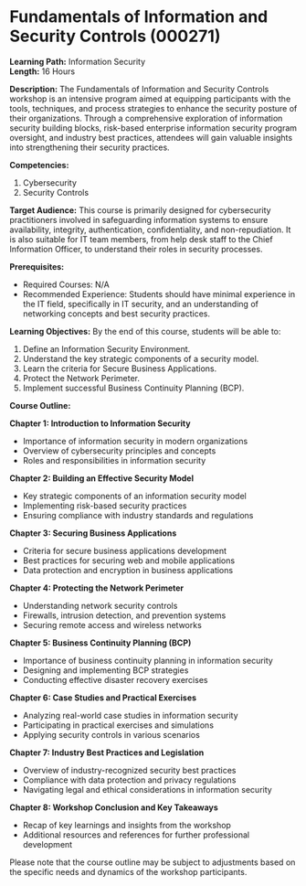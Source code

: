 # Fundamentals of Information and Security Controls (000271)

**Learning Path:** Information Security  
**Length:** 16 Hours

**Description:**
The Fundamentals of Information and Security Controls workshop is an intensive program aimed at equipping participants with the tools, techniques, and process strategies to enhance the security posture of their organizations. Through a comprehensive exploration of information security building blocks, risk-based enterprise information security program oversight, and industry best practices, attendees will gain valuable insights into strengthening their security practices.

**Competencies:**
1. Cybersecurity
2. Security Controls

**Target Audience:**
This course is primarily designed for cybersecurity practitioners involved in safeguarding information systems to ensure availability, integrity, authentication, confidentiality, and non-repudiation. It is also suitable for IT team members, from help desk staff to the Chief Information Officer, to understand their roles in security processes.

**Prerequisites:**
- Required Courses: N/A
- Recommended Experience: Students should have minimal experience in the IT field, specifically in IT security, and an understanding of networking concepts and best security practices.

**Learning Objectives:**
By the end of this course, students will be able to:

1. Define an Information Security Environment.
2. Understand the key strategic components of a security model.
3. Learn the criteria for Secure Business Applications.
4. Protect the Network Perimeter.
5. Implement successful Business Continuity Planning (BCP).

**Course Outline:**

**Chapter 1: Introduction to Information Security**
- Importance of information security in modern organizations
- Overview of cybersecurity principles and concepts
- Roles and responsibilities in information security

**Chapter 2: Building an Effective Security Model**
- Key strategic components of an information security model
- Implementing risk-based security practices
- Ensuring compliance with industry standards and regulations

**Chapter 3: Securing Business Applications**
- Criteria for secure business applications development
- Best practices for securing web and mobile applications
- Data protection and encryption in business applications

**Chapter 4: Protecting the Network Perimeter**
- Understanding network security controls
- Firewalls, intrusion detection, and prevention systems
- Securing remote access and wireless networks

**Chapter 5: Business Continuity Planning (BCP)**
- Importance of business continuity planning in information security
- Designing and implementing BCP strategies
- Conducting effective disaster recovery exercises

**Chapter 6: Case Studies and Practical Exercises**
- Analyzing real-world case studies in information security
- Participating in practical exercises and simulations
- Applying security controls in various scenarios

**Chapter 7: Industry Best Practices and Legislation**
- Overview of industry-recognized security best practices
- Compliance with data protection and privacy regulations
- Navigating legal and ethical considerations in information security

**Chapter 8: Workshop Conclusion and Key Takeaways**
- Recap of key learnings and insights from the workshop
- Additional resources and references for further professional development

Please note that the course outline may be subject to adjustments based on the specific needs and dynamics of the workshop participants.
